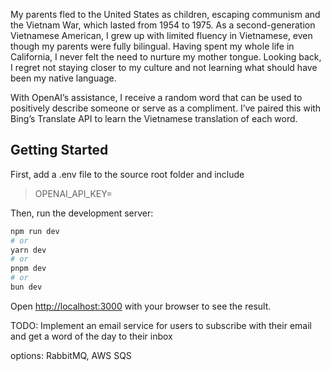 My parents fled to the United States as children, escaping communism and the Vietnam War, which lasted from 1954 to 1975. As a second-generation Vietnamese American, I grew up with limited fluency in Vietnamese, even though my parents were fully bilingual. Having spent my whole life in California, I never felt the need to nurture my mother tongue. Looking back, I regret not staying closer to my culture and not learning what should have been my native language.

With OpenAI’s assistance, I receive a random word that can be used to positively describe someone or serve as a compliment. I’ve paired this with Bing’s Translate API to learn the Vietnamese translation of each word.

## Getting Started

First, add a .env file to the source root folder and include 
> OPENAI_API_KEY=

Then, run the development server:

```bash
npm run dev
# or
yarn dev
# or
pnpm dev
# or
bun dev
```

Open [http://localhost:3000](http://localhost:3000) with your browser to see the result.

TODO: Implement an email service for users to subscribe with their email and get a word of the day to their inbox

options: RabbitMQ, AWS SQS

